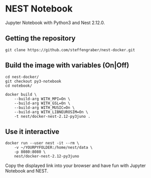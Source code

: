 # NEST Notebook

Jupyter Notebook with Python3 and Nest 2.12.0.


## Getting the repository

    git clone https://github.com/steffengraber/nest-docker.git


## Build the image with variables (On|Off)

    cd nest-docker/
    git checkout py3-notebook 
    cd notebook/
       
    docker build \
        --build-arg WITH_MPI=On \
        --build-arg WITH_GSL=On \
        --build-arg WITH_MUSIC=On \
        --build-arg WITH_LIBNEUROSIM=On \
        -t nest/docker-nest-2.12-py3juno .
  
## Use it interactive
    
    docker run --user nest -it --rm \
        -v ~/YOURPYFOLDER:/home/nest/data \
        -p 8080:8080 \
        nest/docker-nest-2.12-py3juno

Copy the displayed link into your browser and have fun with Jupyter Notebook 
and NEST.
